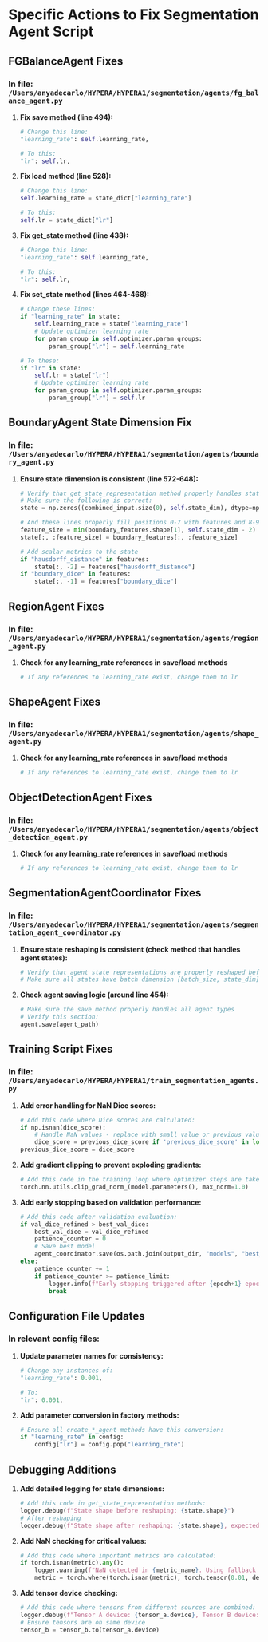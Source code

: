 # Specific Actions to Fix Segmentation Agent Script

## FGBalanceAgent Fixes

### In file: `/Users/anyadecarlo/HYPERA/HYPERA1/segmentation/agents/fg_balance_agent.py`

1. **Fix save method (line 494):**
   ```python
   # Change this line:
   "learning_rate": self.learning_rate,

   # To this:
   "lr": self.lr,
   ```

2. **Fix load method (line 528):**
   ```python
   # Change this line:
   self.learning_rate = state_dict["learning_rate"]

   # To this:
   self.lr = state_dict["lr"]
   ```

3. **Fix get_state method (line 438):**
   ```python
   # Change this line:
   "learning_rate": self.learning_rate,

   # To this:
   "lr": self.lr,
   ```

4. **Fix set_state method (lines 464-468):**
   ```python
   # Change these lines:
   if "learning_rate" in state:
       self.learning_rate = state["learning_rate"]
       # Update optimizer learning rate
       for param_group in self.optimizer.param_groups:
           param_group["lr"] = self.learning_rate

   # To these:
   if "lr" in state:
       self.lr = state["lr"]
       # Update optimizer learning rate
       for param_group in self.optimizer.param_groups:
           param_group["lr"] = self.lr
   ```

## BoundaryAgent State Dimension Fix

### In file: `/Users/anyadecarlo/HYPERA/HYPERA1/segmentation/agents/boundary_agent.py`

1. **Ensure state dimension is consistent (line 572-648):**
   ```python
   # Verify that get_state_representation method properly handles state_dim=10
   # Make sure the following is correct:
   state = np.zeros((combined_input.size(0), self.state_dim), dtype=np.float32)
   
   # And these lines properly fill positions 0-7 with features and 8-9 with metrics:
   feature_size = min(boundary_features.shape[1], self.state_dim - 2)
   state[:, :feature_size] = boundary_features[:, :feature_size]
   
   # Add scalar metrics to the state
   if "hausdorff_distance" in features:
       state[:, -2] = features["hausdorff_distance"]
   if "boundary_dice" in features:
       state[:, -1] = features["boundary_dice"]
   ```

## RegionAgent Fixes

### In file: `/Users/anyadecarlo/HYPERA/HYPERA1/segmentation/agents/region_agent.py`

1. **Check for any learning_rate references in save/load methods**
   ```python
   # If any references to learning_rate exist, change them to lr
   ```

## ShapeAgent Fixes

### In file: `/Users/anyadecarlo/HYPERA/HYPERA1/segmentation/agents/shape_agent.py`

1. **Check for any learning_rate references in save/load methods**
   ```python
   # If any references to learning_rate exist, change them to lr
   ```

## ObjectDetectionAgent Fixes

### In file: `/Users/anyadecarlo/HYPERA/HYPERA1/segmentation/agents/object_detection_agent.py`

1. **Check for any learning_rate references in save/load methods**
   ```python
   # If any references to learning_rate exist, change them to lr
   ```

## SegmentationAgentCoordinator Fixes

### In file: `/Users/anyadecarlo/HYPERA/HYPERA1/segmentation/agents/segmentation_agent_coordinator.py`

1. **Ensure state reshaping is consistent (check method that handles agent states):**
   ```python
   # Verify that agent state representations are properly reshaped before passing to SAC
   # Make sure all states have batch dimension [batch_size, state_dim]
   ```

2. **Check agent saving logic (around line 454):**
   ```python
   # Make sure the save method properly handles all agent types
   # Verify this section:
   agent.save(agent_path)
   ```

## Training Script Fixes

### In file: `/Users/anyadecarlo/HYPERA/HYPERA1/train_segmentation_agents.py`

1. **Add error handling for NaN Dice scores:**
   ```python
   # Add this code where Dice scores are calculated:
   if np.isnan(dice_score):
       # Handle NaN values - replace with small value or previous value
       dice_score = previous_dice_score if 'previous_dice_score' in locals() else 0.01
   previous_dice_score = dice_score
   ```

2. **Add gradient clipping to prevent exploding gradients:**
   ```python
   # Add this code in the training loop where optimizer steps are taken:
   torch.nn.utils.clip_grad_norm_(model.parameters(), max_norm=1.0)
   ```

3. **Add early stopping based on validation performance:**
   ```python
   # Add this code after validation evaluation:
   if val_dice_refined > best_val_dice:
       best_val_dice = val_dice_refined
       patience_counter = 0
       # Save best model
       agent_coordinator.save(os.path.join(output_dir, "models", "best_agent_coordinator.pt"))
   else:
       patience_counter += 1
       if patience_counter >= patience_limit:
           logger.info(f"Early stopping triggered after {epoch+1} epochs")
           break
   ```

## Configuration File Updates

### In relevant config files:

1. **Update parameter names for consistency:**
   ```python
   # Change any instances of:
   "learning_rate": 0.001,
   
   # To:
   "lr": 0.001,
   ```

2. **Add parameter conversion in factory methods:**
   ```python
   # Ensure all create_*_agent methods have this conversion:
   if "learning_rate" in config:
       config["lr"] = config.pop("learning_rate")
   ```

## Debugging Additions

1. **Add detailed logging for state dimensions:**
   ```python
   # Add this code in get_state_representation methods:
   logger.debug(f"State shape before reshaping: {state.shape}")
   # After reshaping
   logger.debug(f"State shape after reshaping: {state.shape}, expected: [batch_size, {self.state_dim}]")
   ```

2. **Add NaN checking for critical values:**
   ```python
   # Add this code where important metrics are calculated:
   if torch.isnan(metric).any():
       logger.warning(f"NaN detected in {metric_name}. Using fallback value.")
       metric = torch.where(torch.isnan(metric), torch.tensor(0.01, device=metric.device), metric)
   ```

3. **Add tensor device checking:**
   ```python
   # Add this code where tensors from different sources are combined:
   logger.debug(f"Tensor A device: {tensor_a.device}, Tensor B device: {tensor_b.device}")
   # Ensure tensors are on same device
   tensor_b = tensor_b.to(tensor_a.device)
   ```
